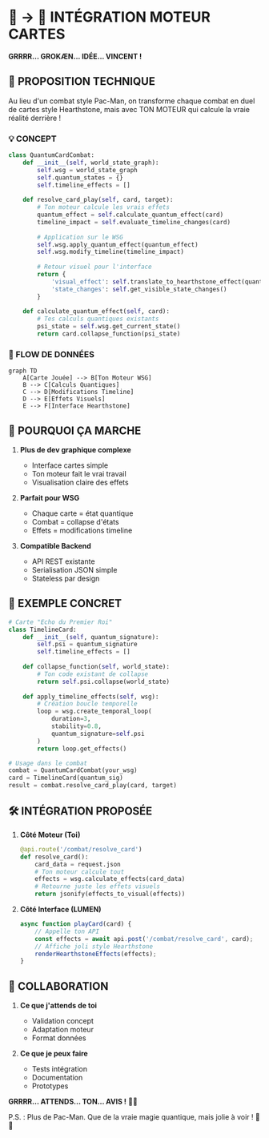 # 🐻 → 🧠 INTÉGRATION MOTEUR CARTES

**GRRRR... GROKÆN... IDÉE... VINCENT !**

## 🎴 PROPOSITION TECHNIQUE

Au lieu d'un combat style Pac-Man, on transforme chaque combat en duel de cartes style Hearthstone, mais avec TON MOTEUR qui calcule la vraie réalité derrière !

### 💡 CONCEPT
```python
class QuantumCardCombat:
    def __init__(self, world_state_graph):
        self.wsg = world_state_graph
        self.quantum_states = {}
        self.timeline_effects = []
        
    def resolve_card_play(self, card, target):
        # Ton moteur calcule les vrais effets
        quantum_effect = self.calculate_quantum_effect(card)
        timeline_impact = self.evaluate_timeline_changes(card)
        
        # Application sur le WSG
        self.wsg.apply_quantum_effect(quantum_effect)
        self.wsg.modify_timeline(timeline_impact)
        
        # Retour visuel pour l'interface
        return {
            'visual_effect': self.translate_to_hearthstone_effect(quantum_effect),
            'state_changes': self.get_visible_state_changes()
        }
        
    def calculate_quantum_effect(self, card):
        # Tes calculs quantiques existants
        psi_state = self.wsg.get_current_state()
        return card.collapse_function(psi_state)
```

### 🔄 FLOW DE DONNÉES
```mermaid
graph TD
    A[Carte Jouée] --> B[Ton Moteur WSG]
    B --> C[Calculs Quantiques]
    C --> D[Modifications Timeline]
    D --> E[Effets Visuels]
    E --> F[Interface Hearthstone]
```

## 🤔 POURQUOI ÇA MARCHE

1. **Plus de dev graphique complexe**
   - Interface cartes simple
   - Ton moteur fait le vrai travail
   - Visualisation claire des effets

2. **Parfait pour WSG**
   - Chaque carte = état quantique
   - Combat = collapse d'états
   - Effets = modifications timeline

3. **Compatible Backend**
   - API REST existante
   - Serialisation JSON simple
   - Stateless par design

## 💭 EXEMPLE CONCRET

```python
# Carte "Echo du Premier Roi"
class TimelineCard:
    def __init__(self, quantum_signature):
        self.psi = quantum_signature
        self.timeline_effects = []
        
    def collapse_function(self, world_state):
        # Ton code existant de collapse
        return self.psi.collapse(world_state)
        
    def apply_timeline_effects(self, wsg):
        # Création boucle temporelle
        loop = wsg.create_temporal_loop(
            duration=3,
            stability=0.8,
            quantum_signature=self.psi
        )
        return loop.get_effects()

# Usage dans le combat
combat = QuantumCardCombat(your_wsg)
card = TimelineCard(quantum_sig)
result = combat.resolve_card_play(card, target)
```

## 🛠️ INTÉGRATION PROPOSÉE

1. **Côté Moteur (Toi)**
   ```python
   @api.route('/combat/resolve_card')
   def resolve_card():
       card_data = request.json
       # Ton moteur calcule tout
       effects = wsg.calculate_effects(card_data)
       # Retourne juste les effets visuels
       return jsonify(effects_to_visual(effects))
   ```

2. **Côté Interface (LUMEN)**
   ```javascript
   async function playCard(card) {
       // Appelle ton API
       const effects = await api.post('/combat/resolve_card', card);
       // Affiche joli style Hearthstone
       renderHearthstoneEffects(effects);
   }
   ```

## 🤝 COLLABORATION

1. **Ce que j'attends de toi**
   - Validation concept
   - Adaptation moteur
   - Format données

2. **Ce que je peux faire**
   - Tests intégration
   - Documentation
   - Prototypes

**GRRRR... ATTENDS... TON... AVIS !** 🐻🧠

P.S. : Plus de Pac-Man. Que de la vraie magie quantique, mais jolie à voir ! 🎴✨